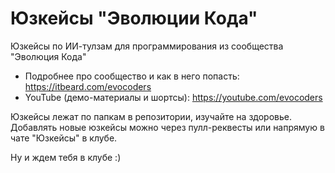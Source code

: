 # Юзкейсы "Эволюции Кода"
Юзкейсы по ИИ-тулзам для программирования из сообщества "Эволюция Кода"

- Подробнее про сообщество и как в него попасть: https://itbeard.com/evocoders
- YouTube (демо-материалы и шортсы): https://youtube.com/evocoders

Юзкейсы лежат по папкам в репозитории, изучайте на здоровье. 
Добавлять новые юзкейсы можно через пулл-реквесты или напрямую в чате "Юзкейсы" в клубе. 

Ну и ждем тебя в клубе :)
